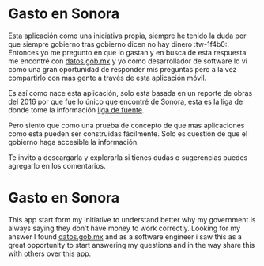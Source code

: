 Gasto en Sonora
=============

Esta aplicación como una iniciativa propia, siempre he tenido la duda por que siempre gobierno tras gobierno dicen no hay dinero :tw-1f4b0:. Entonces yo me pregunto en que lo gastan y en busca de esta respuesta me encontré con [datos.gob.mx](https://datos.gob.mx/ "datos.gob.mx") y yo como desarrollador de software lo vi como una gran oportunidad de responder mis preguntas pero a la vez compartirlo con mas gente a través de esta aplicación móvil.

Es así como nace esta aplicación, solo esta basada en un reporte de obras del 2016 por que fue lo único que encontré de Sonora, esta es la liga de donde tome la información [liga de fuente](https://datos.gob.mx/busca/dataset/obras-publicas-provenientes-de-las-licitaciones-publicas-simplificadas-o-invitacion-restringida "liga de fuente").

Pero siento que como una prueba de concepto de que mas aplicaciones como esta pueden ser construidas fácilmente. Solo es cuestión de que el gobierno haga accesible la información.

Te invito a descargarla y explorarla si tienes dudas o sugerencias puedes agregarlo en los comentarios.


Gasto en Sonora
=============

This app start form my initiative to understand better why my government is always saying they don’t have money to work correctly. Looking for my answer I found [datos.gob.mx](https://datos.gob.mx/ "datos.gob.mx") and as a software engineer i saw this as a great opportunity to start answering my questions and in the way share this with others over this app.